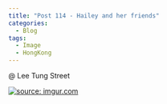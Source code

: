 ```yaml
---
title: "Post 114 - Hailey and her friends"
categories:
  - Blog
tags:
  - Image
  - HongKong
---
```


@ Lee Tung Street 

<a href="https://imgur.com/EtrW9sW"><img src="https://i.imgur.com/EtrW9sW.png" title="source: imgur.com" /></a>

<script src="https://utteranc.es/client.js"
        repo="serendipityinlife/serendipityinlife.github.io"
        issue-term="pathname"
        theme="github-light"
        crossorigin="anonymous"
        async>
</script>
